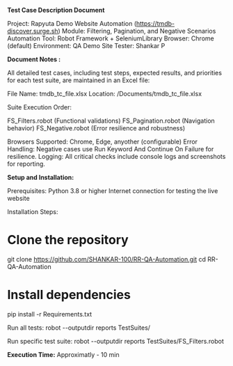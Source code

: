 **Test Case Description Document**

Project: Rapyuta Demo Website Automation (https://tmdb-discover.surge.sh)
Module: Filtering, Pagination, and Negative Scenarios
Automation Tool: Robot Framework + SeleniumLibrary
Browser: Chrome (default)
Environment: QA Demo Site
Tester: Shankar P

**Document Notes :**

All detailed test cases, including test steps, expected results, and priorities for each test suite, are maintained in an Excel file:

File Name: tmdb_tc_file.xlsx
Location: /Documents/tmdb_tc_file.xlsx


Suite Execution Order:

FS_Filters.robot (Functional validations)
FS_Pagination.robot (Navigation behavior)
FS_Negative.robot (Error resilience and robustness)


Browsers Supported: Chrome, Edge, anyother (configurable)
Error Handling: Negative cases use Run Keyword And Continue On Failure for resilience.
Logging: All critical checks include console logs and screenshots for reporting.

**Setup and Installation:** 

Prerequisites:
Python 3.8 or higher
Internet connection for testing the live website

Installation Steps:

# Clone the repository
git clone https://github.com/SHANKAR-100/RR-QA-Automation.git
cd RR-QA-Automation

# Install dependencies
pip install -r Requirements.txt

Run all tests:
robot --outputdir reports TestSuites/

Run specific test suite:
robot --outputdir reports TestSuites/FS_Filters.robot

**Execution Time:**
Approximatly - 10 min




